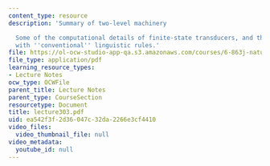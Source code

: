 ```yaml
---
content_type: resource
description: 'Summary of two-level machinery

  Some of the computational details of finite-state transducers, and the problems
  with ''conventional'' linguistic rules.'
file: https://ol-ocw-studio-app-qa.s3.amazonaws.com/courses/6-863j-natural-language-and-the-computer-representation-of-knowledge-spring-2003/ea542f3f2d36047c32da2266e3cf4410_lecture303.pdf
file_type: application/pdf
learning_resource_types:
- Lecture Notes
ocw_type: OCWFile
parent_title: Lecture Notes
parent_type: CourseSection
resourcetype: Document
title: lecture303.pdf
uid: ea542f3f-2d36-047c-32da-2266e3cf4410
video_files:
  video_thumbnail_file: null
video_metadata:
  youtube_id: null
---
```

